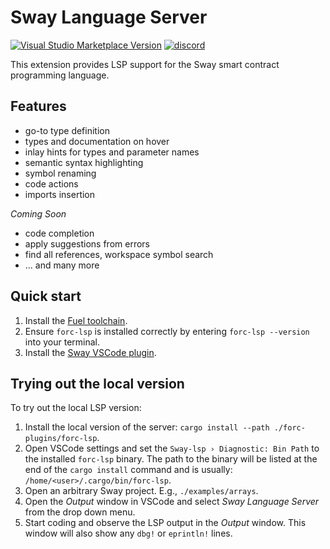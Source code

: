 
# Sway Language Server

[![Visual Studio Marketplace Version](https://img.shields.io/visual-studio-marketplace/v/FuelLabs.sway-vscode-plugin)](https://marketplace.visualstudio.com/items?itemName=FuelLabs.sway-vscode-plugin)
[![discord](https://img.shields.io/badge/chat%20on-discord-orange?&logo=discord&logoColor=ffffff&color=7389D8&labelColor=6A7EC2)](https://discord.gg/xfpK4Pe)

This extension provides LSP support for the Sway smart contract programming language.

## Features

- go-to type definition 
- types and documentation on hover
- inlay hints for types and parameter names
- semantic syntax highlighting
- symbol renaming
- code actions
- imports insertion

_Coming Soon_
- code completion
- apply suggestions from errors
- find all references, workspace symbol search
- ... and many more

## Quick start

1. Install the [Fuel toolchain](https://fuellabs.github.io/fuelup/master/installation/index.html).
1. Ensure `forc-lsp` is installed correctly by entering `forc-lsp --version` into your terminal.
1. Install the [Sway VSCode plugin](https://marketplace.visualstudio.com/items?itemName=FuelLabs.sway-vscode-plugin).

## Trying out the local version

To try out the local LSP version:

1. Install the local version of the server: `cargo install --path ./forc-plugins/forc-lsp`.
1. Open VSCode settings and set the `Sway-lsp › Diagnostic: Bin Path` to the installed `forc-lsp` binary. The path to the binary will be listed at the end of the `cargo install` command and is usually: `/home/<user>/.cargo/bin/forc-lsp`.
1. Open an arbitrary Sway project. E.g., `./examples/arrays`.
1. Open the _Output_ window in VSCode and select _Sway Language Server_ from the drop down menu.
1. Start coding and observe the LSP output in the _Output_ window. This window will also show any `dbg!` or `eprintln!` lines. 